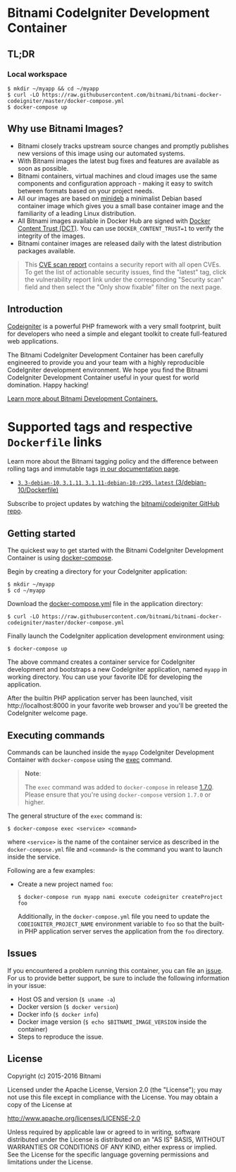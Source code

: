 
# Bitnami CodeIgniter Development Container

## TL;DR

### Local workspace

```console
$ mkdir ~/myapp && cd ~/myapp
$ curl -LO https://raw.githubusercontent.com/bitnami/bitnami-docker-codeigniter/master/docker-compose.yml
$ docker-compose up
```

## Why use Bitnami Images?

* Bitnami closely tracks upstream source changes and promptly publishes new versions of this image using our automated systems.
* With Bitnami images the latest bug fixes and features are available as soon as possible.
* Bitnami containers, virtual machines and cloud images use the same components and configuration approach - making it easy to switch between formats based on your project needs.
* All our images are based on [minideb](https://github.com/bitnami/minideb) a minimalist Debian based container image which gives you a small base container image and the familiarity of a leading Linux distribution.
* All Bitnami images available in Docker Hub are signed with [Docker Content Trust (DCT)](https://docs.docker.com/engine/security/trust/content_trust/). You can use `DOCKER_CONTENT_TRUST=1` to verify the integrity of the images.
* Bitnami container images are released daily with the latest distribution packages available.


> This [CVE scan report](https://quay.io/repository/bitnami/codeigniter?tab=tags) contains a security report with all open CVEs. To get the list of actionable security issues, find the "latest" tag, click the vulnerability report link under the corresponding "Security scan" field and then select the "Only show fixable" filter on the next page.

## Introduction

[Codeigniter](https://www.codeigniter.com/) is a powerful PHP framework with a very small footprint, built for developers who need a simple and elegant toolkit to create full-featured web applications.

The Bitnami CodeIgniter Development Container has been carefully engineered to provide you and your team with a highly reproducible CodeIgniter development environment. We hope you find the Bitnami CodeIgniter Development Container useful in your quest for world domination. Happy hacking!

[Learn more about Bitnami Development Containers.](https://docs.bitnami.com/containers/how-to/use-bitnami-development-containers/)

# Supported tags and respective `Dockerfile` links

Learn more about the Bitnami tagging policy and the difference between rolling tags and immutable tags [in our documentation page](https://docs.bitnami.com/tutorials/understand-rolling-tags-containers/).


* [`3`, `3-debian-10`, `3.1.11`, `3.1.11-debian-10-r295`, `latest` (3/debian-10/Dockerfile)](https://github.com/bitnami/bitnami-docker-codeigniter/blob/3.1.11-debian-10-r295/3/debian-10/Dockerfile)

Subscribe to project updates by watching the [bitnami/codeigniter GitHub repo](https://github.com/bitnami/bitnami-docker-codeigniter).


## Getting started

The quickest way to get started with the Bitnami CodeIgniter Development Container is using [docker-compose](https://docs.docker.com/compose/).

Begin by creating a directory for your CodeIgniter application:

```console
$ mkdir ~/myapp
$ cd ~/myapp
```

Download the [docker-compose.yml](https://raw.githubusercontent.com/bitnami/bitnami-docker-codeigniter/master/docker-compose.yml) file in the application directory:

```console
$ curl -LO https://raw.githubusercontent.com/bitnami/bitnami-docker-codeigniter/master/docker-compose.yml
```

Finally launch the CodeIgniter application development environment using:

```console
$ docker-compose up
```

The above command creates a container service for CodeIgniter development and bootstraps a new CodeIgniter application, named `myapp` in working directory. You can use your favorite IDE for developing the application.

After the builtin PHP application server has been launched, visit http://localhost:8000 in your favorite web browser and you'll be greeted the CodeIgniter welcome page.

## Executing commands

Commands can be launched inside the `myapp` CodeIgniter Development Container with `docker-compose` using the [exec](https://docs.docker.com/compose/reference/exec/) command.

> **Note**:
>
> The `exec` command was added to `docker-compose` in release [1.7.0](https://github.com/docker/compose/blob/master/CHANGELOG.md#170-2016-04-13). Please ensure that you're using `docker-compose` version `1.7.0` or higher.

The general structure of the `exec` command is:

```console
$ docker-compose exec <service> <command>
```

where `<service>` is the name of the container service as described in the `docker-compose.yml` file and `<command>` is the command you want to launch inside the service.

Following are a few examples:

- Create a new project named `foo`:

  ```console
  $ docker-compose run myapp nami execute codeigniter createProject foo
  ```

  Additionally, in the `docker-compose.yml` file you need to update the `CODEIGNITER_PROJECT_NAME` environment variable to `foo` so that the built-in PHP application server serves the application from the `foo` directory.

## Issues

If you encountered a problem running this container, you can file an [issue](https://github.com/bitnami/bitnami-docker-codeigniter/issues/new). For us to provide better support, be sure to include the following information in your issue:

- Host OS and version (`$ uname -a`)
- Docker version (`$ docker version`)
- Docker info (`$ docker info`)
- Docker image version (`$ echo $BITNAMI_IMAGE_VERSION` inside the container)
- Steps to reproduce the issue.

## License

Copyright (c) 2015-2016 Bitnami

Licensed under the Apache License, Version 2.0 (the "License");
you may not use this file except in compliance with the License.
You may obtain a copy of the License at

  <http://www.apache.org/licenses/LICENSE-2.0>

Unless required by applicable law or agreed to in writing, software
distributed under the License is distributed on an "AS IS" BASIS,
WITHOUT WARRANTIES OR CONDITIONS OF ANY KIND, either express or implied.
See the License for the specific language governing permissions and
limitations under the License.
